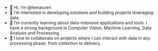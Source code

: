 - 👋 Hi, I’m @henascen
- 👀 I’m interested in developing solutions and building projects leveraging data.
- 🌱 I’m currently learning about data-intensive applications and tools. I have a strong background in Computer Vision, Machine Learning, Data Analysis and Processing.
- 💞️ I love to collaborate on projects where I can interact with data in any processing phase, from collection to delivery.

<!---
henascen/henascen is a ✨ special ✨ repository because its `README.md` (this file) appears on your GitHub profile.
You can click the Preview link to take a look at your changes.
--->
